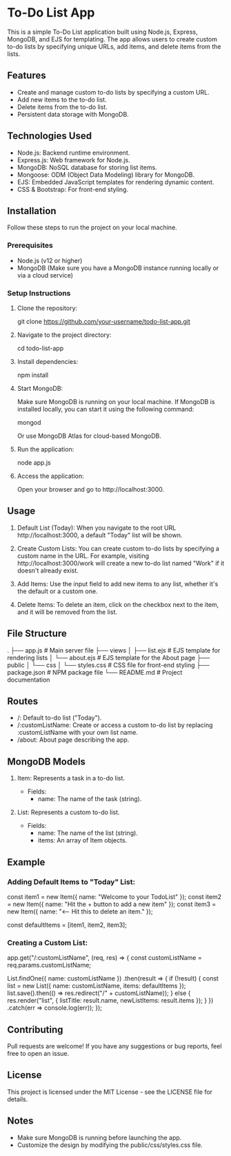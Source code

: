 # To-Do List App

This is a simple To-Do List application built using Node.js, Express, MongoDB, and EJS for templating. The app allows users to create custom to-do lists by specifying unique URLs, add items, and delete items from the lists.

## Features

- Create and manage custom to-do lists by specifying a custom URL.
- Add new items to the to-do list.
- Delete items from the to-do list.
- Persistent data storage with MongoDB.

## Technologies Used

- Node.js: Backend runtime environment.
- Express.js: Web framework for Node.js.
- MongoDB: NoSQL database for storing list items.
- Mongoose: ODM (Object Data Modeling) library for MongoDB.
- EJS: Embedded JavaScript templates for rendering dynamic content.
- CSS & Bootstrap: For front-end styling.

## Installation

Follow these steps to run the project on your local machine.

### Prerequisites

- Node.js (v12 or higher)
- MongoDB (Make sure you have a MongoDB instance running locally or via a cloud service)

### Setup Instructions

1. Clone the repository:

   git clone https://github.com/your-username/todo-list-app.git

2. Navigate to the project directory:

   cd todo-list-app

3. Install dependencies:

   npm install

4. Start MongoDB:

   Make sure MongoDB is running on your local machine. If MongoDB is installed locally, you can start it using the following command:

   mongod

   Or use MongoDB Atlas for cloud-based MongoDB.

5. Run the application:

   node app.js

6. Access the application:

   Open your browser and go to http://localhost:3000.

## Usage

1. Default List (Today): When you navigate to the root URL http://localhost:3000, a default "Today" list will be shown.
   
2. Create Custom Lists: You can create custom to-do lists by specifying a custom name in the URL. For example, visiting http://localhost:3000/work will create a new to-do list named "Work" if it doesn't already exist.

3. Add Items: Use the input field to add new items to any list, whether it's the default or a custom one.

4. Delete Items: To delete an item, click on the checkbox next to the item, and it will be removed from the list.

## File Structure

.
├── app.js                 # Main server file
├── views
│   ├── list.ejs           # EJS template for rendering lists
│   └── about.ejs          # EJS template for the About page
├── public
│   └── css
│       └── styles.css     # CSS file for front-end styling
├── package.json           # NPM package file
└── README.md              # Project documentation

## Routes

- /: Default to-do list ("Today").
- /:customListName: Create or access a custom to-do list by replacing :customListName with your own list name.
- /about: About page describing the app.

## MongoDB Models

1. Item: Represents a task in a to-do list.
   - Fields:
     - name: The name of the task (string).

2. List: Represents a custom to-do list.
   - Fields:
     - name: The name of the list (string).
     - items: An array of Item objects.

## Example

### Adding Default Items to "Today" List:

const item1 = new Item({ name: "Welcome to your TodoList" });
const item2 = new Item({ name: "Hit the + button to add a new item" });
const item3 = new Item({ name: "<-- Hit this to delete an item." });

const defaultItems = [item1, item2, item3];

### Creating a Custom List:

app.get("/:customListName", (req, res) => {
  const customListName = req.params.customListName;
  
  List.findOne({ name: customListName })
    .then(result => {
      if (!result) {
        const list = new List({
          name: customListName,
          items: defaultItems
        });
        list.save().then(() => res.redirect("/" + customListName));
      } else {
        res.render("list", { listTitle: result.name, newListItems: result.items });
      }
    })
    .catch(err => console.log(err));
});

## Contributing

Pull requests are welcome! If you have any suggestions or bug reports, feel free to open an issue.

## License

This project is licensed under the MIT License - see the LICENSE file for details.

## Notes

- Make sure MongoDB is running before launching the app.
- Customize the design by modifying the public/css/styles.css file.

